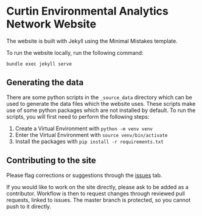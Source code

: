 # Curtin Environmental Analytics Network Website

The website is built with Jekyll using the Minimal Mistakes template.

To run the website locally, run the following command:

`bundle exec jekyll serve`

## Generating the data

There are some python scripts in the `_source_data` directory which can be used to generate the data files which the website uses. These scripts make use of some python packages which are not installed by default. To run the scripts, you will first need to perform the following steps:

1. Create a Virtual Environment with `python -m venv venv`
2. Enter the Virtual Environment with `source venv/bin/activate`
3. Install the packages with `pip install -r requirements.txt`

## Contributing to the site

Please flag corrections or suggestions through the [issues](https://github.com/curtin-env-analytics-net/curtin-env-analytics-net.github.io/issues) tab.

If you would like to work on the site directly, please ask to be added as a contributor.  Workflow is then to request changes through reviewed pull requests, linked to issues.  The master branch is protected, so you cannot push to it directly.